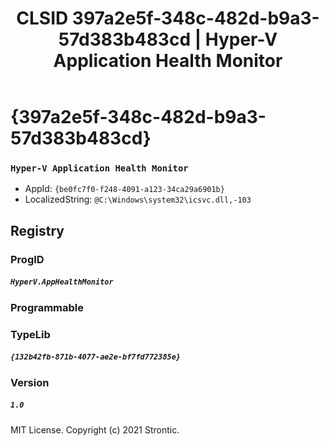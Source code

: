 ﻿---
title: "CLSID 397a2e5f-348c-482d-b9a3-57d383b483cd | Hyper-V Application Health Monitor"
excerpt: What is COM-Object CLSID 397a2e5f-348c-482d-b9a3-57d383b483cd?
---

# {397a2e5f-348c-482d-b9a3-57d383b483cd}

### `Hyper-V Application Health Monitor`
* AppId: `{be0fc7f0-f248-4091-a123-34ca29a6901b}`
* LocalizedString: `@C:\Windows\system32\icsvc.dll,-103`

## Registry


### ProgID

##### `HyperV.AppHealthMonitor`

### Programmable


### TypeLib

##### `{132b42fb-871b-4077-ae2e-bf7fd772385e}`

### Version

##### `1.0`

MIT License. Copyright (c) 2021 Strontic.



